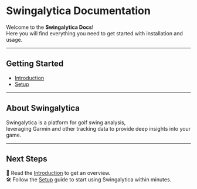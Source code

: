 # Swingalytica Documentation

Welcome to the **Swingalytica Docs**!  
Here you will find everything you need to get started with installation and usage.

---

## Getting Started

- [Introduction](./intro.md)
- [Setup](./setup.md)

---

## About Swingalytica

Swingalytica is a platform for golf swing analysis,  
leveraging Garmin and other tracking data to provide deep insights into your game.

---

## Next Steps

📖 Read the [Introduction](./intro.md) to get an overview.  
🛠️ Follow the [Setup](./setup.md) guide to start using Swingalytica within minutes.
